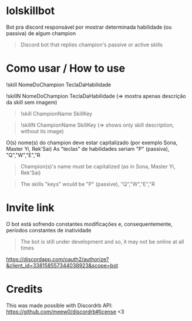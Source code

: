 # lolskillbot

Bot pra discord responsável por mostrar determinada habilidade (ou passiva) de algum champion

>Discord bot that replies champion's passive or active skills

# Como usar / How to use

!skill NomeDoChampion TeclaDaHabilidade

!skillN NomeDoChampion TeclaDaHabilidade (=> mostra apenas descrição da skill sem imagem)

>!skill ChampionName SkillKey

>!skillN ChampionName SkillKey (=> shows only skill description, without its image)


O(s) nome(s) do champion deve estar capitalizado (por exemplo Sona, Master Yi, Rek'Sai)
As "teclas" de habilidades seriam "P" (passiva), "Q","W","E","R

>Champion(s)'s name must be capitalized (as in Sona, Master Yi, Rek'Sai)

>The skills "keys" would be "P" (passive), "Q","W","E","R

# Invite link

O bot está sofrendo constantes modificações e, consequentemente, períodos constantes de inatividade
>The bot is still under development and so, it may not be online at all times

https://discordapp.com/oauth2/authorize?&client_id=338158557344038923&scope=bot

# Credits

This was made possible with Discordrb API: https://github.com/meew0/discordrb#license <3
